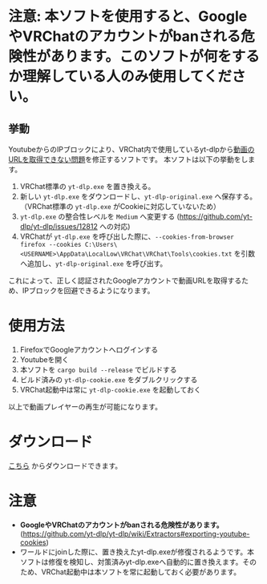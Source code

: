 # **注意: 本ソフトを使用すると、GoogleやVRChatのアカウントがbanされる危険性があります。このソフトが何をするか理解している人のみ使用してください。**

## 挙動
YoutubeからのIPブロックにより、VRChat内で使用しているyt-dlpから[動画のURLを取得できない問題](https://github.com/yt-dlp/yt-dlp/issues/12475)を修正するソフトです。
本ソフトは以下の挙動をします。
1. VRChat標準の `yt-dlp.exe` を置き換える。
2. 新しい `yt-dlp.exe` をダウンロードし、`yt-dlp-original.exe` へ保存する。（VRChat標準の `yt-dlp.exe` がCookieに対応していないため）
3. `yt-dlp.exe` の整合性レベルを `Medium` へ変更する (https://github.com/yt-dlp/yt-dlp/issues/12812 への対応)
4. VRChatが `yt-dlp.exe` を呼び出した際に、`--cookies-from-browser firefox --cookies C:\Users\<USERNAME>\AppData\LocalLow\VRChat\VRChat\Tools\cookies.txt` を引数へ追加し、`yt-dlp-original.exe` を呼び出す。

これによって、正しく認証されたGoogleアカウントで動画URLを取得するため、IPブロックを回避できるようになります。

# 使用方法
1. FirefoxでGoogleアカウントへログインする
2. Youtubeを開く
3. 本ソフトを `cargo build --release` でビルドする
4. ビルド済みの `yt-dlp-cookie.exe` をダブルクリックする
5. VRChat起動中は常に `yt-dlp-cookie.exe` を起動しておく

以上で動画プレイヤーの再生が可能になります。

# ダウンロード
[こちら](https://github.com/mii443/vrc-ytdlp-cookie-replacer/releases/download/v0.1.0/yt-dlp-cookie.exe) からダウンロードできます。

# 注意
- **GoogleやVRChatのアカウントがbanされる危険性があります。** (https://github.com/yt-dlp/yt-dlp/wiki/Extractors#exporting-youtube-cookies)
- ワールドにjoinした際に、置き換えたyt-dlp.exeが修復されるようです。本ソフトは修復を検知し、対策済みyt-dlp.exeへ自動的に置き換えます。そのため、VRChat起動中は本ソフトを常に起動しておく必要があります。
